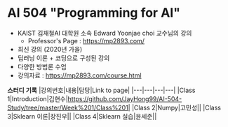 # AI 504 "Programming for AI"
- KAIST 김재철AI 대학원 소속 Edward Yoonjae choi 교수님의 강의
    - Professor's Page : https://mp2893.com/
- 최신 강의 (2020년 가을)
- 딥러닝 이론 + 코딩으로 구성된 강의
- 다양한 방법론 수업
- 강의자료 : https://mp2893.com/course.html


**스터디 기록**
|강의번호|내용|담당|Link to page|
|---|---|---|---|
|Class 1|Introduction|김현수|https://github.com/JayHong99/AI-504-Study/tree/master/Week%201/Class%201|
|Class 2|Numpy|고민성||
|Class 3|Sklearn 이론|장진우||
|Class 4|Sklearn 실습|윤세준||
